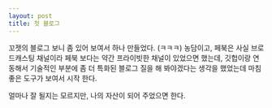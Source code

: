 ```yaml
---
layout: post
title: 첫 블로그
---
```


꼬젯의 블로그 보니 좀 있어 보여서 하나 만들었다. (ㅋㅋㅋ)
농담이고, 페북은 사실 브로드캐스팅 채널이라 페북 보다는 약간 프라이빗한 채널이 있었으면 했는데, 깃헙이랑 연동해서 기술적인 부분에 좀 더 특화된 블로그 질을 해 봐야겠다는 생각을 했었는데 마침 좋은 도구가 보여서 시작 한다.

얼마나 잘 될지는 모르지만, 나의 자산이 되어 주었으면 한다.